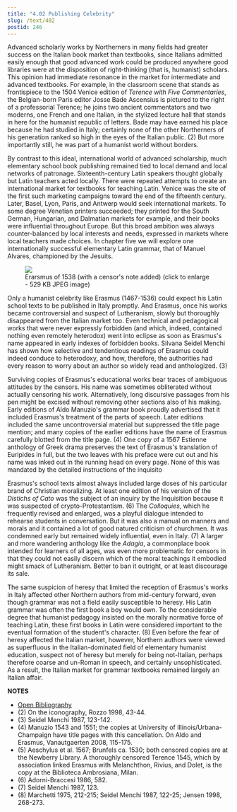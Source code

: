 ```yaml
---
title: "4.02 Publishing Celebrity"
slug: /text/402
postid: 246
---
```

Advanced scholarly works by Northerners in many fields had greater success on the Italian book market than textbooks, since Italians admitted easily enough that good advanced work could be produced anywhere good libraries were at the disposition of right-thinking (that is, humanist) scholars. This opinion had immediate resonance in the market for intermediate and advanced textbooks. For example, in the classroom scene that stands as frontispiece to the 1504 Venice edition of *Terence with Five Commentaries*, the Belgian-born Paris editor Josse Bade Ascensius is pictured to the right of a professorial Terence; he joins two ancient commentators and two moderns, one French and one Italian, in the stylized lecture hall that stands in here for the humanist republic of letters. Bade may have earned his place because he had studied in Italy; certainly none of the other Northerners of his generation ranked so high in the eyes of the Italian public. (2) But more importantly still, he was part of a humanist world without borders.

By contrast to this ideal, international world of advanced scholarship, much elementary school book publishing remained tied to local demand and local networks of patronage. Sixteenth-century Latin speakers thought globally but Latin teachers acted locally. There were repeated attempts to create an international market for textbooks for teaching Latin. Venice was the site of the first such marketing campaigns toward the end of the fifteenth century. Later, Basel, Lyon, Paris, and Antwerp would seek international markets. To some degree Venetian printers succeeded; they printed for the South German, Hungarian, and Dalmatian markets for example, and their books were influential throughout Europe. But this broad ambition was always counter-balanced by local interests and needs, expressed in markets where local teachers made choices. In chapter five we will explore one internationally successful elementary Latin grammar, that of Manuel Alvares, championed by the Jesuits.
<p style="text-align: center;"></p>


<figure class="mkdn-figure">
    <div onClick="createLightbox('/images_full/4.00_Chapter_Four/HFS_096.01.jpg')" data="/images_full/0.00_Introduction/Wing-ZP-535.D175Negrotitle.jpg" class="mkdn-image-link" id="lbimage">
    <img class="mkdn-image" src="/images_full/4.00_Chapter_Four/HFS_096.01.jpg" />
    <figcaption class="mkdn-figcaption">Erarsmus of 1538 (with a censor's note added) (click to enlarge - 529 KB JPEG image)</figcaption>
    </div>
</figure>

Only a humanist celebrity like Erasmus (1467-1536) could expect his Latin school texts to be published in Italy promptly. And Erasmus, once his works became controversial and suspect of Lutheranism, slowly but thoroughly disappeared from the Italian market too. Even technical and pedagogical works that were never expressly forbidden (and which, indeed, contained nothing even remotely heterodox) went into eclipse as soon as Erasmus's name appeared in early indexes of forbidden books. Silvana Seidel Menchi has shown how selective and tendentious readings of Erasmus could indeed conduce to heterodoxy, and how, therefore, the authorities had every reason to worry about an author so widely read and anthologized. (3)

Surviving copies of Erasmus's educational works bear traces of ambiguous attitudes by the censors. His name was sometimes obliterated without actually censoring his work. Alternatively, long discursive passages from his pen might be excised without removing other sections also of his making. Early editions of Aldo Manuzio's grammar book proudly advertised that it included Erasmus's treatment of the parts of speech. Later editions included the same uncontroversial material but suppressed the title page mention; and many copies of the earlier editions have the name of Erasmus carefully blotted from the title page. (4) One copy of a 1567 Estienne anthology of Greek drama preserves the text of Erasmus's translation of Euripides in full, but the two leaves with his preface were cut out and his name was inked out in the running head on every page. None of this was mandated by the detailed instructions of the inquisito

Erasmus's school texts almost always included large doses of his particular brand of Christian moralizing. At least one edition of his version of the *Distichs of Cato* was the subject of an inquiry by the Inquisition because it was suspected of crypto-Protestantism. (6) The *Colloquies*, which he frequently revised and enlarged, was a playful dialogue intended to rehearse students in conversation. But it was also a manual on manners and morals and it contained a lot of good natured criticism of churchmen. It was condemned early but remained widely influential, even in Italy. (7) A larger and more wandering anthology like the *Adagia*, a commonplace book intended for learners of all ages, was even more problematic for censors in that they could not easily discern which of the moral teachings it embodied might smack of Lutheranism. Better to ban it outright, or at least discourage its sale.

The same suspicion of heresy that limited the reception of Erasmus's works in Italy affected other Northern authors from mid-century forward, even though grammar was not a field easily susceptible to heresy. His Latin grammar was often the first book a boy would own. To the considerable degree that humanist pedagogy insisted on the morally normative force of teaching Latin, these first books in Latin were considered important to the eventual formation of the student's character. (8) Even before the fear of heresy affected the Italian market, however, Northern authors were viewed as superfluous in the Italian-dominated field of elementary humanist education, suspect not of heresy but merely for being not-Italian, perhaps therefore coarse and un-Roman in speech, and certainly unsophisticated. As a result, the Italian market for grammar textbooks remained largely an Italian affair.

**NOTES**
* [Open Bibliography](/bibliography.pdf)
* (2) On the iconography, Rozzo 1998, 43-44.
* (3) Seidel Menchi 1987, 123-142.
* (4) Manuzio 1543 and 1551; the copies at University of Illinois/Urbana-Champaign have title pages with this cancellation. On Aldo and Erasmus, Vanautgaerten 2008, 115-175.
* (5) Aeschylus et al. 1567; Brunfels ca. 1530; both censored copies are at the Newberry Library. A thoroughly censored Terence 1545, which by association linked Erasmus with Melanchthon, Rivius, and Dolet, is the copy at the Biblioteca Ambrosiana, Milan.
* (6) Adorni-Braccesi 1986, 582.
* (7) Seidel Menchi 1987, 123.
* (8) Marchetti 1975, 212-215; Seidel Menchi 1987, 122-25; Jensen 1998, 268-273.
